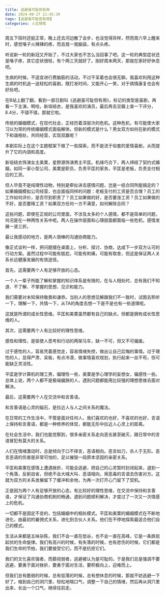 ```yaml
---
title: 逃避虽可耻但有用
date: 2024-08-27 21:45:39
tags: [逃避虽可耻但有用]
categories: 人生随笔
---
```

周五下班时还挺正常，晚上还去河边散了会步，也没觉得异样，然而周六早上醒来时，感觉嗓子火辣辣的疼，而且晃一晃脑袋，有点头疼。

听说新一轮的新冠又开始了，不过大家也不怎么当回事了吧。这一轮的典型症状还是嗓子疼，其它症状很轻，有个两三天就好了。刚好周末两天，那就在家好好休息吧。

生病的时候，不适宜进行费脑筋的活动，不过干呆着也会很无聊。我喜欢利用这种生病的时机追一追轻松的喜剧，既打发时间，又能开心一笑，对于病情康复也会有好处吧。

在B站上翻了翻，看到一部日剧叫《逃避虽可耻但有用》，标记的类型是喜剧，再看一下主演，啊哈，新垣结衣，是我喜欢的演员，最后再去豆瓣上查一下评分，8.4分，不错不错，那就它啦。

传统的婚姻模式，在现代社会，正经历着深层次的危机。这种危机，有可能使大家习以为常的传统婚姻模式面临解体。但新的模式是什么？男女双方如何在新的模式下和谐相处，共同经营，实现双赢呢？

本剧实际上在这个主题框架下做了一些探索，而不是流于俗套的爱情喜剧，从而提升了它的内涵和高度。

新垣结衣饰演女主美栗，星野源饰演男主平匡。机缘巧合下，两人缔结了契约式婚姻，如同一家小型公司，美栗是职员，负责平匡的家务，平匡是老板，负责支付相应的工资。

但人毕竟不是纯理性动物，特别是牵扯进去感情问题，岂是一纸合同所能搞定的？如果婚姻模拟公司经营，也会面临同样的问题：老板支付的工资是否合理？员工的工作如何评价，是否尽到职责了？员工如果做的好，是否要涨工资？员工如果做的不好，是否要降工资？如果双方任何一方不满意，如何解除合同？

这些问题，即使在正规的公司里面，不涉及太多的个人感情，都不是简单的问题，何况是在一种两性关系中呢。两人在操作层面和心理层面都面临一些危机，感情发展一波三折。

最让我感动的地方，是两人很棒的沟通协商能力。

像正式谈判一样，把问题摆在桌面上，分析、探讨、协商，达成下一步双方认可的行动方案。虽然过程中可能有尴尬，可能有刺痛，可能有取舍，但这是保证两人关系长远健康发展的有效途径。

首先，这需要两个人有足够开放的心态。

一个人一辈子所能了解和掌握的知识体系是有限的，在与人相处时，总有我们不知道、不了解、不掌握的思想、见识和能力。

我们需要对未知保持敬畏和谦恭。当别人的思想见解跟我们不一致时，试图去聆听一下，理解一下，共情一下，从TA的角度去想一下是不是也有一些道理呢。

这就是所谓的成长性思维。平匡和美栗虽然都有自己的缺点，但都是拥有成长性思维的人。

其次，这需要两个人有比较好的理性思维。

感性和理性，是驱使人思考和行动的两架马车，缺一不可，但又不可偏废。

过于感性的人，容易凭着感觉走，容易情绪失控，做出让自己后悔的事情。过于理性的人，显得严肃、呆板，有点冷漠，做事情喜欢规划，执行起来一丝不苟，但可能缺乏灵活性。

平匡是学计算机的理工男，偏理性一些，美栗是学心理学的妄想女，偏感性一些。总体上说，两个人都不是极端偏狭的人，遇到问题都能用比较强的理想思维去面对解决。

最后，这需要两个人在交流中和言善语。

和言善语是心灵的磁石，是拉近人与人之间关系的魔法。

在日常的工作生活中，不管是面对任何人，我们喜欢的也好，不喜欢的也好，言语上保持和言善语，都是一种修养的体现，都能无形中拉近人心灵上的距离。

在社会生活中，我们也能觉察到，很多亲密关系走向恶劣甚至破灭，跟日常中的言语冒犯有莫大的关系。

人们在情绪激动时，总是倾向于口不择言，恶语相向。恶言如刀，杀人于无形。恶言恶语的伤害是非常可怕的，足以摧毁一段原本坚固的亲密关系。

平匡和美栗在感情上遭遇挫折，可能会逃避，把自己的心灵暂时封闭起来，退到一个角落，反躬自省，但绝不会大喊大叫、恶语相向，用恶毒的言语去伤害对方。这就为双方的关系发展留下了缓冲和余地，为再一次打开心门留下了契机。

正是因为两个人有足够开放的心态，有比较好的理性思维，在交流中保持和言善语，才保证了沟通协商机制的畅通，遇到问题顺利解决，才度过了一次又一次情感上的危机。

一切都不是固定不变的，包括婚姻中的相处模式。平匡和美栗的婚姻模式在不断地进化，由最初的雇佣式关系，进化到合伙人关系。他们在不停地探索最适合他们自己的模式。

生活从来都是五味杂陈，我们不会一直在低谷，也不会一直在高峰，它是一条跌宕起伏的生命旋律。我们有高兴的时候，有失落的时候，也有悲伤的时候，它们都是我们生命的节拍，我们要接受它们，而不是抗拒它们。

我们的文化喜欢强者，而藐视弱者，逃避被认为是可耻的。于是我们总是强调不要逃避，要勇于面对挫折，要勇于面对生活，要积极向上，迎难而上。

但我们总有脆弱的时候，总有低落的时候，总有想休息的时候，那就不妨逃避一下好了。缩到自己的洞穴里，轻松地喘口气，调整一下自己的情绪，然后再从洞穴里出来，长出一个口气，继续往前走。
